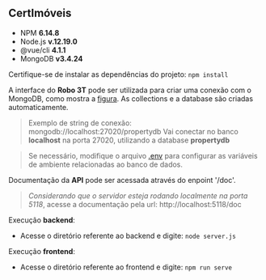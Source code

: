 ## CertImóveis
- NPM **6.14.8**
- Node.js **v.12.19.0**
- @vue/cli **4.1.1**
- MongoDB **v3.4.24**

Certifique-se de instalar as dependências do projeto:
`npm install`

A interface do **Robo 3T** pode ser utilizada para criar uma conexão com o MongoDB, como mostra a [figura](https://ibb.co/cyLqWTL). As collections e a database são criadas automaticamente. 
> Exemplo de string de conexão:
> mongodb://localhost:27020/propertydb
> Vai conectar no banco **localhost** na porta 27020, utilizando a database **propertydb**

> Se necessário, modifique o arquivo [.env](https://github.com/tfcabral1/teste-dev-fullstack/blob/main/backend/.env) para configurar as variáveis de ambiente relacionadas ao banco de dados.

Documentação da **API** pode ser acessada através do enpoint '/doc'. 

> *Considerando que o servidor esteja rodando localmente na porta 5118*, acesse a documentação pela url: http://localhost:5118/doc

Execução **backend**:
- Acesse o diretório referente ao backend e digite:
`node server.js`

Execução **frontend**:
- Acesse o diretório referente ao frontend e digite:
`npm run serve`
